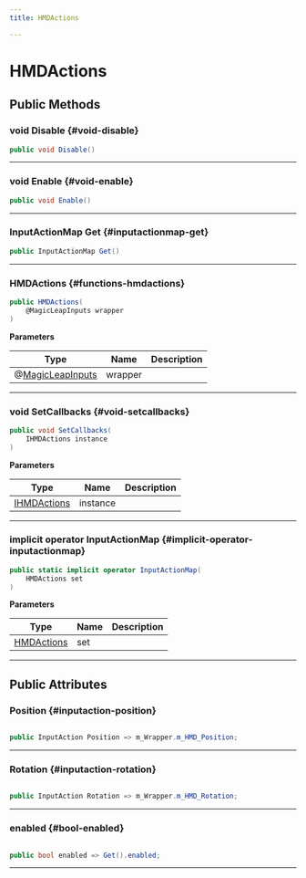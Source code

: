 ```yaml
---
title: HMDActions

---
```


# HMDActions










## Public Methods

### void Disable {#void-disable}

```csharp
public void Disable()
```






-----------

### void Enable {#void-enable}

```csharp
public void Enable()
```






-----------

### InputActionMap Get {#inputactionmap-get}

```csharp
public InputActionMap Get()
```






-----------

###  HMDActions {#functions-hmdactions}

```csharp
public HMDActions(
    @MagicLeapInputs wrapper
)
```


**Parameters**

| Type | Name  | Description  | 
|--|--|--|
| @[MagicLeapInputs](/versioned_docs/version-22-May-2023/unity-api/api/Classes/MagicLeapInputs/MagicLeapInputs.md) |wrapper||






-----------

### void SetCallbacks {#void-setcallbacks}

```csharp
public void SetCallbacks(
    IHMDActions instance
)
```


**Parameters**

| Type | Name  | Description  | 
|--|--|--|
| [IHMDActions](/versioned_docs/version-22-May-2023/unity-api/api/Classes/MagicLeapInputs/MagicLeapInputs.IHMDActions.md) |instance||






-----------

### implicit operator InputActionMap {#implicit-operator-inputactionmap}

```csharp
public static implicit operator InputActionMap(
    HMDActions set
)
```


**Parameters**

| Type | Name  | Description  | 
|--|--|--|
| [HMDActions](/versioned_docs/version-22-May-2023/unity-api/api/Classes/MagicLeapInputs/MagicLeapInputs.HMDActions.md) |set||






-----------

## Public Attributes

### Position {#inputaction-position}

```csharp

public InputAction Position => m_Wrapper.m_HMD_Position;

```






-----------

### Rotation {#inputaction-rotation}

```csharp

public InputAction Rotation => m_Wrapper.m_HMD_Rotation;

```






-----------

### enabled {#bool-enabled}

```csharp

public bool enabled => Get().enabled;

```






-----------


